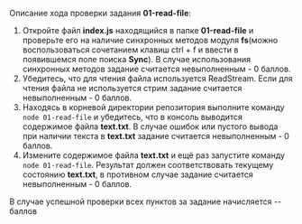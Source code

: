 Описание хода проверки задания **01-read-file**:

1. Откройте файл **index.js** находящийся в папке **01-read-file** и проверьте его на наличие синхронных методов модуля **fs**(можно воспользоваться сочетанием клавиш ctrl + f и ввести в появившемся поле поиска **Sync**). В случае использования синхронных методов задание считается невыполненным - 0 баллов.
2. Убедитесь, что для чтения файла используется ReadStream. Если для чтения файла не используется стрим задание считается невыполненным - 0 баллов.
3. Находясь в корневой директории репозитория выполните команду ```node 01-read-file``` и убедитесь, что  в консоль выводится содержимое файла **text.txt**. В случае ошибок или пустого вывода при наличии текста в **text.txt** задание считается невыполненным - 0 баллов.
4. Измените содержимое файла **text.txt** и ещё раз запустите команду ```node 01-read-file```. Результат должен соответствовать текущему состоянию **text.txt**, в противном случае задание считается невыполненным - 0 баллов.

В случае успешной проверки всех пунктов за задание начисляется -- баллов